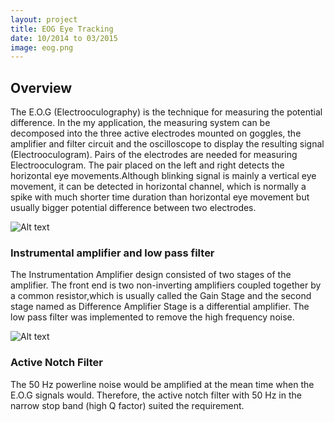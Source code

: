 ```yaml
---
layout: project
title: EOG Eye Tracking
date: 10/2014 to 03/2015
image: eog.png
---
```


## Overview
The E.O.G (Electrooculography) is the technique for measuring the potential difference.  In the my application, the measuring system can be decomposed into the three active electrodes mounted on goggles, the amplifier and filter circuit and the oscilloscope to display the resulting signal (Electrooculogram). Pairs of the electrodes are needed for measuring Electrooculogram. The pair placed on the left and right detects the horizontal eye movements.Although blinking signal is mainly a vertical eye movement, it can be detected in horizontal channel, which is normally a spike with much shorter time duration than horizontal eye movement but usually bigger potential difference between two electrodes.

![Alt text](/Portfolio//projects/concept.png)

### Instrumental amplifier and low pass filter 
The Instrumentation Amplifier design consisted of two stages of the amplifier. The front end is two non-inverting amplifiers coupled together by a common resistor,which is usually called the Gain Stage and the second stage named as Difference Amplifier Stage  is a differential amplifier. The low pass filter was implemented to remove the high frequency noise.

![Alt text](/Portfolio//projects/circuit1.jpg)

### Active Notch Filter 
The 50 Hz powerline noise would be amplified at the mean time when the E.O.G signals would. Therefore, the active notch filter with 50 Hz in the narrow stop band (high Q factor) suited the requirement.


